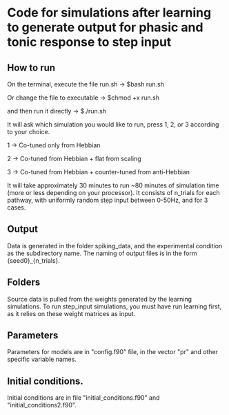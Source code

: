 # Code for simulations after learning to generate output for phasic and tonic response to step input

## How to run

On the terminal, execute the file run.sh -> $bash run.sh

Or change the file to executable -> $chmod +x run.sh

and then run it directly -> $./run.sh

It will ask which simulation you would like to run, press 1, 2, or 3 according to your choice.

1 -> Co-tuned only from Hebbian

2 -> Co-tuned from Hebbian + flat from scaling

3 -> Co-tuned from Hebbian + counter-tuned from anti-Hebbian

It will take approximately 30 minutes to run ~80 minutes of simulation time (more or less depending on your processor). 
It consists of n_trials for each pathway, with uniformly random step input between 0-50Hz, and for 3 cases. 

## Output

Data is generated in the folder spiking_data, and the experimental condition as the subdirectory name. The naming of output files is in the form {seed0}_{n_trials}.

## Folders

Source data is pulled from the weights generated by the learning simulations. To run step_input simulations, you must have run learning first, as it relies on these weight matrices as input.

## Parameters

Parameters for models are in "config.f90" file, in the vector "pr" and other specific variable names. 

## Initial conditions.

Initial conditions are in file "initial_conditions.f90" and "initial_conditions2.f90".
